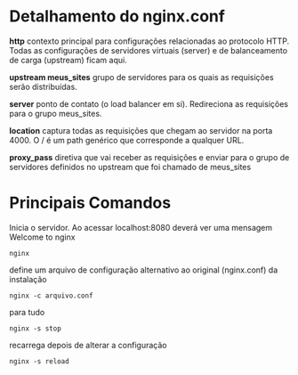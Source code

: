 # Detalhamento do nginx.conf

**http** contexto principal para configurações relacionadas ao protocolo HTTP. Todas as configurações de servidores virtuais (server) e de balanceamento de carga (upstream) ficam aqui.

**upstream meus_sites** grupo de servidores para os quais as requisições serão distribuídas.

**server** ponto de contato (o load balancer em si). Redireciona as requisições para o grupo meus_sites.

**location** captura todas as requisições que chegam ao servidor na porta 4000. O / é um path genérico que corresponde a qualquer URL.

**proxy_pass** diretiva que vai receber as requisições e enviar para o grupo de servidores definidos no upstream que foi chamado de meus_sites


# Principais Comandos

Inicia o servidor. Ao acessar localhost:8080 deverá ver uma mensagem Welcome to nginx
```
nginx
```

define um arquivo de configuração alternativo ao original (nginx.conf) da instalação 
```
nginx -c arquivo.conf 
```

para tudo
```
nginx -s stop
```

recarrega depois de alterar a configuração 
```
nginx -s reload
```
